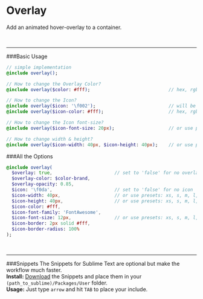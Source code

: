 # Overlay
Add an animated hover-overlay to a container.<br>


<br><hr>
###Basic Usage

```sass
// simple implementation
@include overlay(); 

// How to change the Overlay Color?
@include overlay($color: #fff);								// hex, rgba or $variable

// How to change the Icon?
@include overlay($icon: '\f002'); 							// will be placed in :after content: ''
@include overlay($icon-color: #fff); 						// hex, rgba or $variable

// How to change the Icon font-size?
@include overlay($icon-font-size: 20px); 					// or use presets: xs, s, m, l, xl, xxl

// How to change width & height?
@include overlay($icon-width: 40px, $icon-height: 40px);	// or use presets: xs, s, m, l, xl, xxl
```

###All the Options

```sass
@include overlay(
  $overlay: true,						// set to 'false' for no overlay
  $overlay-color: $color-brand, 
  $overlay-opacity: 0.85, 
  $icon: '\f0da', 						// set to 'false' for no icon
  $icon-width: 40px,					// or use presets: xs, s, m, l, xl, xxl
  $icon-height: 40px,					// or use presets: xs, s, m, l, xl, xxl
  $icon-color: #fff,
  $icon-font-family: 'FontAwesome',
  $icon-font-size: 12px,				// or use presets: xs, s, m, l, xl, xxl
  $icon-border: 2px solid #fff,
  $icon-border-radius: 100%
); 
```


<br><hr>
###Snippets
The Snippets for Sublime Text are optional but make the workflow much faster. <br>
**Install:** [Download](https://dl.dropboxusercontent.com/u/7534528/HFC/Relay/snippets.zip) the Snippets and place them in your `(path_to_sublime)/Packages/User` folder.<br>
**Usage:** Just type `arrow` and hit `TAB` to place your include.